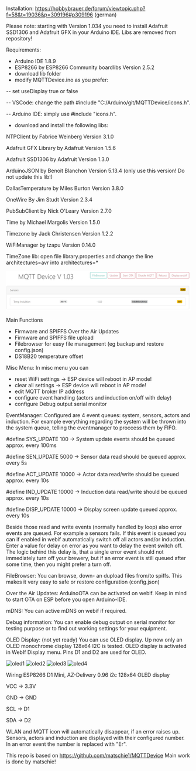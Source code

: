 Installation: https://hobbybrauer.de/forum/viewtopic.php?f=58&t=19036&p=309196#p309196 (german)

Please note: starting with Version 1.034 you need to install Adafruit SSD1306 and Adafruit GFX in your Arduino IDE. Libs are removed from repository!

Requirements:
- Arduino IDE 1.8.9
- ESP8266 by ESP8266 Community boardlibs Version 2.5.2
- download lib folder
- modify MQTTDevice.ino as you prefer:

-- set useDisplay true or false

-- VSCode: change the path #include "C:/Arduino/git/MQTTDevice/icons.h". 

-- Arduino IDE: simply use #include "icons.h".

- download and install the following libs:  

NTPClient by Fabrice Weinberg Version 3.1.0

Adafruit GFX Library by Adafruit Version 1.5.6

Adafruit SSD1306 by Adafruit Version 1.3.0

ArduinoJSON by Benoit Blanchon Version 5.13.4 (only use this version! Do not update this lib!)

DallasTemperature by Miles Burton Version 3.8.0

OneWire By Jim Studt Version 2.3.4

PubSubClient by Nick O'Leary Version 2.7.0

Time by Michael Margolis Version 1.5.0

Timezone by Jack Christensen Version 1.2.2

WiFiManager by tzapu Version 0.14.0

TimeZone lib: open file library.properties and change the line architectures=avr into architectures=*

![fw1](/img/fw103.jpg)

Main Functions
- Firmware and SPIFFS Over the Air Updates
- Firmware and SPIFFS file upload 
- Filebrowser for easy file management (eg backup and restore config.json)
- DS18B20 temperature offset

Misc Menu:
In misc menu you can
- reset WiFi settings		-> ESP device will reboot in AP mode!
- clear all settings		-> ESP device will reboot in AP mode!
- edit MQTT broker IP address
- configure event handling (actors and induction on/off with delay)
- configure Debug output serial monitor

EventManager:
Configured are 4 event queues: system, sensors, actors and induction. For example everything regarding the system will be thrown into the system queue, telling the eventmanager to proccess them by FIFO.

#define SYS_UPDATE  100		-> System update events should be queued approx. every 100ms

#define SEN_UPDATE  5000	-> Sensor data read should be queued approx. every 5s

#define ACT_UPDATE  10000	-> Actor data read/write should be queued approx. every 10s

#define IND_UPDATE  10000	-> Induction data read/write should be queued approx. every 10s

#define DISP_UPDATE 10000	-> Display screen update queued approx. every 10s

Beside those read and write events (normally handled by loop) also error events are queued. For example a sensors fails. If this event is queued you can if enabled in webif automatically switch off all actors and/or induction. Enter a value for delay on error as you want to delay the event switch off. The logic behind this delay is, that a single error event should not immediately turn off your brewery, but if an error event is still queued after some time, then you might prefer a turn off. 

FileBrowser:
You can browse, down- an dupload files from/to spiffs. This makes it very easy to safe or restore configuration (config.json)

Over the Air Updates:
ArduinoOTA can be activated on webif. Keep in mind to start OTA on ESP before you open Arduino-IDE.

mDNS:
You can active mDNS on webif if required.

Debug information:
You can enable debug output on serial monitor for testing purpose or to find out working settings for your equipment.

OLED Display: (not yet ready)
You can use OLED display. Up now only an OLED monochrome display 128x64 I2C is tested.
OLED display is activated in WebIf Display menu. Pins D1 and D2 are used for OLED.

![oled1](/img/display3.jpg)
![oled2](/img/display2.jpg)
![oled3](/img/display.jpg)
![oled4](/img/display1.jpg)

Wiring ESP8266 D1 Mini, AZ-Delivery 0.96 i2c 128x64 OLED display

VCC -> 3.3V

GND -> GND

SCL -> D1

SDA -> D2


WLAN and MQTT icon will automatically disappear, if an error raises up.
Sensors, actors and induction are displayed with their configured number. In an error event the number is replaced with "Er".

This repo is based on https://github.com/matschie1/MQTTDevice Main work is done by matschie! 
